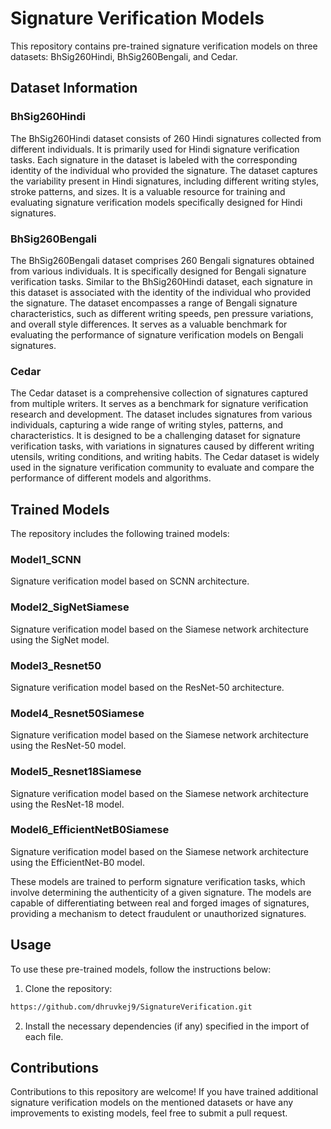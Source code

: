 # Signature Verification Models

This repository contains pre-trained signature verification models on three datasets: BhSig260Hindi, BhSig260Bengali, and Cedar.

## Dataset Information

### BhSig260Hindi
The BhSig260Hindi dataset consists of 260 Hindi signatures collected from different individuals. It is primarily used for Hindi signature verification tasks. Each signature in the dataset is labeled with the corresponding identity of the individual who provided the signature. The dataset captures the variability present in Hindi signatures, including different writing styles, stroke patterns, and sizes. It is a valuable resource for training and evaluating signature verification models specifically designed for Hindi signatures.

### BhSig260Bengali
The BhSig260Bengali dataset comprises 260 Bengali signatures obtained from various individuals. It is specifically designed for Bengali signature verification tasks. Similar to the BhSig260Hindi dataset, each signature in this dataset is associated with the identity of the individual who provided the signature. The dataset encompasses a range of Bengali signature characteristics, such as different writing speeds, pen pressure variations, and overall style differences. It serves as a valuable benchmark for evaluating the performance of signature verification models on Bengali signatures.

### Cedar
The Cedar dataset is a comprehensive collection of signatures captured from multiple writers. It serves as a benchmark for signature verification research and development. The dataset includes signatures from various individuals, capturing a wide range of writing styles, patterns, and characteristics. It is designed to be a challenging dataset for signature verification tasks, with variations in signatures caused by different writing utensils, writing conditions, and writing habits. The Cedar dataset is widely used in the signature verification community to evaluate and compare the performance of different models and algorithms.

## Trained Models

The repository includes the following trained models:

### Model1_SCNN
Signature verification model based on SCNN architecture.

### Model2_SigNetSiamese
Signature verification model based on the Siamese network architecture using the SigNet model.

### Model3_Resnet50
Signature verification model based on the ResNet-50 architecture.

### Model4_Resnet50Siamese
Signature verification model based on the Siamese network architecture using the ResNet-50 model.

### Model5_Resnet18Siamese
Signature verification model based on the Siamese network architecture using the ResNet-18 model.

### Model6_EfficientNetB0Siamese
Signature verification model based on the Siamese network architecture using the EfficientNet-B0 model.

These models are trained to perform signature verification tasks, which involve determining the authenticity of a given signature. The models are capable of differentiating between real and forged images of signatures, providing a mechanism to detect fraudulent or unauthorized signatures.
## Usage

To use these pre-trained models, follow the instructions below:

1. Clone the repository:

```bash
https://github.com/dhruvkej9/SignatureVerification.git
```

2. Install the necessary dependencies (if any) specified in the import of each file.

## Contributions

Contributions to this repository are welcome! If you have trained additional signature verification models on the mentioned datasets or have any improvements to existing models, feel free to submit a pull request.
